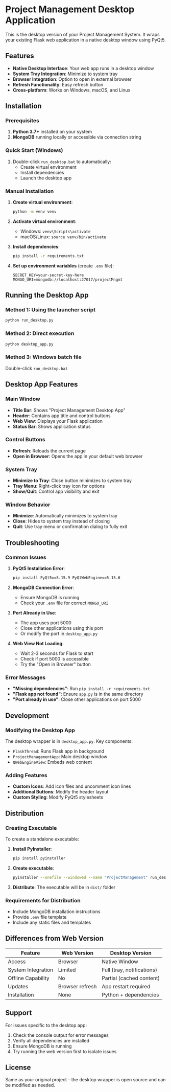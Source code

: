 # Project Management Desktop Application

This is the desktop version of your Project Management System. It wraps your existing Flask web application in a native desktop window using PyQt5.

## Features

- **Native Desktop Interface**: Your web app runs in a desktop window
- **System Tray Integration**: Minimize to system tray
- **Browser Integration**: Option to open in external browser
- **Refresh Functionality**: Easy refresh button
- **Cross-platform**: Works on Windows, macOS, and Linux

## Installation

### Prerequisites

1. **Python 3.7+** installed on your system
2. **MongoDB** running locally or accessible via connection string

### Quick Start (Windows)

1. Double-click `run_desktop.bat` to automatically:
   - Create virtual environment
   - Install dependencies
   - Launch the desktop app

### Manual Installation

1. **Create virtual environment**:
   ```bash
   python -m venv venv
   ```

2. **Activate virtual environment**:
   - Windows: `venv\Scripts\activate`
   - macOS/Linux: `source venv/bin/activate`

3. **Install dependencies**:
   ```bash
   pip install -r requirements.txt
   ```

4. **Set up environment variables** (create `.env` file):
   ```
   SECRET_KEY=your-secret-key-here
   MONGO_URI=mongodb://localhost:27017/projectMngmt
   ```

## Running the Desktop App

### Method 1: Using the launcher script
```bash
python run_desktop.py
```

### Method 2: Direct execution
```bash
python desktop_app.py
```

### Method 3: Windows batch file
Double-click `run_desktop.bat`

## Desktop App Features

### Main Window
- **Title Bar**: Shows "Project Management Desktop App"
- **Header**: Contains app title and control buttons
- **Web View**: Displays your Flask application
- **Status Bar**: Shows application status

### Control Buttons
- **Refresh**: Reloads the current page
- **Open in Browser**: Opens the app in your default web browser

### System Tray
- **Minimize to Tray**: Close button minimizes to system tray
- **Tray Menu**: Right-click tray icon for options
- **Show/Quit**: Control app visibility and exit

### Window Behavior
- **Minimize**: Automatically minimizes to system tray
- **Close**: Hides to system tray instead of closing
- **Quit**: Use tray menu or confirmation dialog to fully exit

## Troubleshooting

### Common Issues

1. **PyQt5 Installation Error**:
   ```bash
   pip install PyQt5==5.15.9 PyQtWebEngine==5.15.6
   ```

2. **MongoDB Connection Error**:
   - Ensure MongoDB is running
   - Check your `.env` file for correct `MONGO_URI`

3. **Port Already in Use**:
   - The app uses port 5000
   - Close other applications using this port
   - Or modify the port in `desktop_app.py`

4. **Web View Not Loading**:
   - Wait 2-3 seconds for Flask to start
   - Check if port 5000 is accessible
   - Try the "Open in Browser" button

### Error Messages

- **"Missing dependencies"**: Run `pip install -r requirements.txt`
- **"Flask app not found"**: Ensure `app.py` is in the same directory
- **"Port already in use"**: Close other applications on port 5000

## Development

### Modifying the Desktop App

The desktop wrapper is in `desktop_app.py`. Key components:

- `FlaskThread`: Runs Flask app in background
- `ProjectManagementApp`: Main desktop window
- `QWebEngineView`: Embeds web content

### Adding Features

- **Custom Icons**: Add icon files and uncomment icon lines
- **Additional Buttons**: Modify the header layout
- **Custom Styling**: Modify PyQt5 stylesheets

## Distribution

### Creating Executable

To create a standalone executable:

1. **Install PyInstaller**:
   ```bash
   pip install pyinstaller
   ```

2. **Create executable**:
   ```bash
   pyinstaller --onefile --windowed --name "ProjectManagement" run_desktop.py
   ```

3. **Distribute**: The executable will be in `dist/` folder

### Requirements for Distribution

- Include MongoDB installation instructions
- Provide `.env` file template
- Include any static files and templates

## Differences from Web Version

| Feature | Web Version | Desktop Version |
|---------|-------------|-----------------|
| Access | Browser | Native Window |
| System Integration | Limited | Full (tray, notifications) |
| Offline Capability | No | Partial (cached content) |
| Updates | Browser refresh | App restart required |
| Installation | None | Python + dependencies |

## Support

For issues specific to the desktop app:
1. Check the console output for error messages
2. Verify all dependencies are installed
3. Ensure MongoDB is running
4. Try running the web version first to isolate issues

## License

Same as your original project - the desktop wrapper is open source and can be modified as needed. 